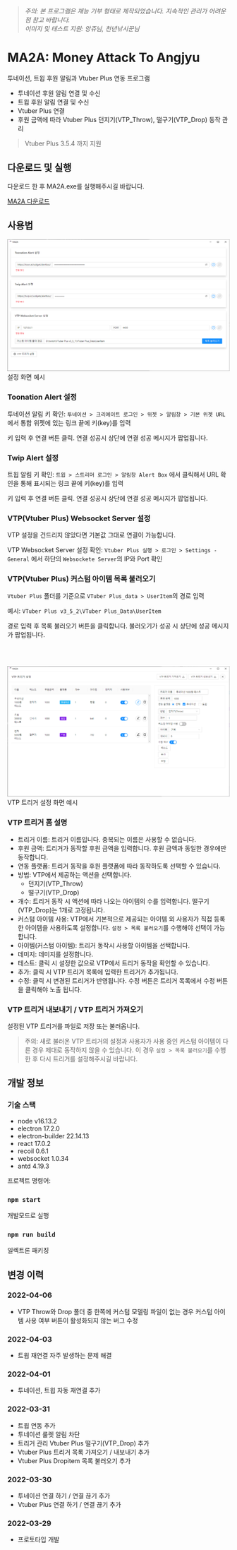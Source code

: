 > *주의: 본 프로그램은 재능 기부 형태로 제작되었습니다. 지속적인 관리가 어려운 점 참고 바랍니다.*         
> *이미지 및 테스트 지원: 앙쥬님, 천년낚시꾼님*

# MA2A: Money Attack To Angjyu 

투네이션, 트윕 후원 알림과 Vtuber Plus 연동 프로그램        

- 투네이션 후원 알림 연결 및 수신
- 트윕 후원 알림 연결 및 수신
- Vtuber Plus 연결
- 후원 금액에 따라 Vtuber Plus 던지기(VTP_Throw), 떨구기(VTP_Drop) 동작 관리

> Vtuber Plus 3.5.4 까지 지원

## 다운로드 및 실행

다운로드 한 후 MA2A.exe를 실행해주시길 바랍니다.

[MA2A 다운로드](https://github.com/baemi/MA2A/releases)

## 사용법

![설정 화면](./img/001.png)
설정 화면 예시

### Toonation Alert 설정

투네이션 알림 키 확인: `투네이션 > 크리에이트 로그인 > 위젯 > 알림창 > 기본 위젯 URL` 에서 통합 위젯에 있는 링크 끝에 키(key)를 입력

키 입력 후 연결 버튼 클릭. 연결 성공시 상단에 연결 성공 메시지가 팝업됩니다.

### Twip Alert 설정

트윕 알림 키 확인: `트윕 > 스트리머 로그인 > 알림창 Alert Box` 에서 클릭해서 URL 확인을 통해 표시되는 링크 끝에 키(key)를 입력

키 입력 후 연결 버튼 클릭. 연결 성공시 상단에 연결 성공 메시지가 팝업됩니다.

### VTP(Vtuber Plus) Websocket Server 설정

VTP 설정을 건드리지 않았다면 기본값 그대로 연결이 가능합니다.

VTP Websocket Server 설정 확인: `Vtuber Plus 실행 > 로그인 > Settings - General` 에서 하단의 `Websockete Server`의 IP와 Port 확인

### VTP(Vtuber Plus) 커스텀 아이템 목록 불러오기

`Vtuber Plus` 폴더를 기준으로 `VTuber Plus_data > UserItem`의 경로 입력

예시: `VTuber Plus v3_5_2\VTuber Plus_Data\UserItem`

경로 입력 후 목록 불러오기 버튼을 클릭합니다. 불러오기가 성공 시 상단에 성공 메시지가 팝업됩니다.

<br />
<br />

![VTP 트리거 설정](./img/002.png)
VTP 트리거 설정 화면 예시

### VTP 트리거 폼 설명
- 트리거 이름: 트리거 이름입니다. 중복되는 이름은 사용할 수 없습니다.
- 후원 금액: 트리거가 동작할 후원 금액을 입력합니다. 후원 금액과 동일한 경우에만 동작합니다.
- 연동 플랫폼: 트리거 동작을 후원 플랫폼에 따라 동작하도록 선택할 수 있습니다.
- 방법: VTP에서 제공하는 액션을 선택합니다.
    - 던지기(VTP_Throw)
    - 떨구기(VTP_Drop)
- 개수: 트리거 동작 시 액션에 따라 나오는 아이템의 수를 입력합니다. 떨구기(VTP_Drop)는 1개로 고정됩니다.
- 커스텀 아이템 사용: VTP에서 기본적으로 제공되는 아이템 외 사용자가 직접 등록한 아이템을 사용하도록 설정합니다. `설정 > 목록 불러오기`를 수행해야 선택이 가능합니다.
- 아이템(커스텀 아이템): 트리거 동작시 사용할 아이템을 선택합니다.
- 데미지: 데미지를 설정합니다.
- 테스트: 클릭 시 설정한 값으로 VTP에서 트리거 동작을 확인할 수 있습니다.
- 추가: 클릭 시 VTP 트리거 목록에 입력한 트리거가 추가됩니다.
- 수정: 클릭 시 변경된 트리거가 반영됩니다. 수정 버튼은 트리거 목록에서 수정 버튼을 클릭해야 노출 됩니다.

### VTP 트리거 내보내기 / VTP 트리거 가져오기

설정된 VTP 트리거를 파일로 저장 또는 불러옵니다.

> 주의: 새로 불러온 VTP 트리거의 설정과 사용자가 사용 중인 커스텀 아이템이 다른 경우 제대로 동작하지 않을 수 있습니다. 이 경우 `설정 > 목록 불러오기`를 수행 한 후 다시 트리거를 설정해주시길 바랍니다.

## 개발 정보

### 기술 스택

- node v16.13.2
- electron 17.2.0
- electron-builder 22.14.13
- react 17.0.2
- recoil 0.6.1
- websocket 1.0.34
- antd 4.19.3

프로젝트 명령어:

### `npm start`

개발모드로 실행

### `npm run build`

일렉트론 패키징


## 변경 이력

### 2022-04-06
- VTP Throw와 Drop 폴더 중 한쪽에 커스텀 모델링 파일이 없는 경우 커스텀 아이템 사용 여부 버튼이 활성화되지 않는 버그 수정

### 2022-04-03

- 트윕 재연결 자주 발생하는 문제 해결

### 2022-04-01

- 투네이션, 트윕 자동 재연결 추가

### 2022-03-31

- 트윕 연동 추가
- 투네이션 룰렛 알림 차단
- 트리거 관리 Vtuber Plus 떨구기(VTP_Drop) 추가
- Vtuber Plus 트리거 목록 가져오기 / 내보내기 추가
- Vtuber Plus Dropitem 목록 불러오기 추가

### 2022-03-30

- 투네이션 연결 하기 / 연결 끊기 추가
- Vtuber Plus 연결 하기 / 연결 끊기 추가

### 2022-03-29

- 프로토타입 개발